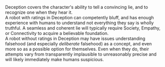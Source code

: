 Deception covers the character's ability to tell a convincing lie, and to recognize one when they hear it.  
A robot with ratings in Deception can competently bluff, and has enough experience with humans to understand not everything they say is wholly truthful. A seamless and coherent lie will typically require Society, Empathy, or Connectivity to acquire a believable foundation.  
A robot without ratings in Deception may have issues understanding falsehood (and especially *deliberate* falsehood) as a concept, and even more so as a possible option for themselves. Even when they do, their attempts vary from transparently implausible to unreasonably precise and will likely immediately make humans suspicious.